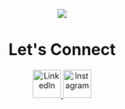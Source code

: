 <p align="center">
  <img src=https://capsule-render.vercel.app/api?type=waving&height=150&color=gradient&text=Hey,%20Everyone!&descAlign=50"/>
</p>

<h1 align="center"><b>Let's Connect</b></h1>

<p align="center">
<a href="https://www.linkedin.com/in/joshuaabrahamuoh" target="_blank">
  <img height="50" src="https://github.com/user-attachments/assets/ca2a1c88-2b53-4963-9422-3a354d0383ab" alt="LinkedIn"/>
</a>

<a href="https://www.instagram.com/joshua_a4" target="_blank">
  <img height="50" src="https://github.com/user-attachments/assets/2b05b033-bc52-4b79-a609-15352be687e7" alt="Instagram"/>
</a>
</p>


<!--
**joshuaa44/joshuaa44** is a ✨ _special_ ✨ repository because its `README.md` (this file) appears on your GitHub profile.
